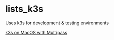 # lists_k3s
Uses k3s for development & testing environments

[k3s on MacOS with Multipass](K3S_MACOS_MULTIPASS.md)
